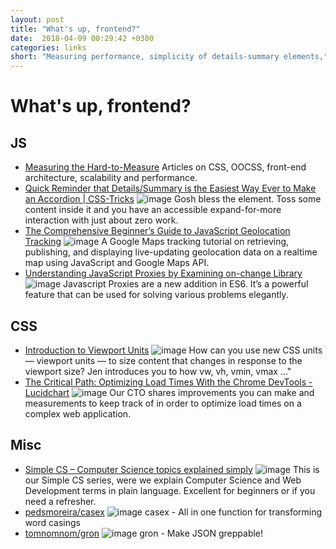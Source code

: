 ```yaml
---
layout: post
title: "What's up, frontend?"
date:  2018-04-09 00:29:42 +0300
categories: links
short: "Measuring performance, simplicity of details-summary elements,"
---
```



# What's up, frontend?

## JS
- [Measuring the Hard-to-Measure](https://csswizardry.com/2018/03/measuring-the-hard-to-measure)
    Articles on CSS, OOCSS, front-end architecture, scalability and performance.
- [Quick Reminder that Details/Summary is the Easiest Way Ever to Make an Accordion | CSS-Tricks](https://css-tricks.com/quick-reminder-that-details-summary-is-the-easiest-way-ever-to-make-an-accordion) ![image](https://cdn.css-tricks.com/wp-content/uploads/2018/03/accordion.jpg) 
    Gosh bless the element. Toss some content inside it and you have an accessible expand-for-more interaction with just about zero work. 
- [The Comprehensive Beginner’s Guide to JavaScript Geolocation Tracking](https://hackernoon.com/the-comprehensive-beginners-guide-to-javascript-geolocation-tracking-11f7a1bba400) ![image](https://cdn-images-1.medium.com/max/1200/1*SoGxRAWyDSQnDS1A6F26XA.png) A Google Maps tracking tutorial on retrieving, publishing, and displaying live-updating geolocation data on a realtime map using JavaScript and Google Maps API.
- [Understanding JavaScript Proxies by Examining on-change Library](https://codeburst.io/understanding-javascript-proxies-by-examining-on-change-library-f252eddf76c2) ![image](https://cdn-images-1.medium.com/max/1200/1*CeZlbYvpCxYJ9prikN7UBQ.jpeg) Javascript Proxies are a new addition in ES6. It’s a powerful feature that can be used for solving various problems elegantly.

## CSS
- [Introduction to Viewport Units](https://www.youtube.com/watch?v=_sgF8I-Q1Gs) ![image](https://i.ytimg.com/vi/_sgF8I-Q1Gs/maxresdefault.jpg) How can you use new CSS units — viewport units — to size content that changes in response to the viewport size? Jen introduces you to how vw, vh, vmin, vmax ..."
- [The Critical Path: Optimizing Load Times With the Chrome DevTools - Lucidchart](https://www.lucidchart.com/techblog/2018/03/13/the-critical-path-optimizing-load-times-with-the-chromedev-tools/) ![image](https://d2slcw3kip6qmk.cloudfront.net/marketing/techblog/critical-path/success.png) Our CTO shares improvements you can make and measurements to keep track of in order to optimize load times on a complex web application.

## Misc
- [Simple CS – Computer Science topics explained simply](https://tosbourn.com/simple-cs/) ![image](https://tosbourn.com/img/simple-cs.png) This is our Simple CS series, were we explain Computer Science and Web Development terms in plain language. Excellent for beginners or if you need a refresher.
- [pedsmoreira/casex](https://github.com/pedsmoreira/casex) ![image](https://avatars0.githubusercontent.com/u/5206633?s=400&v=4) casex - All in one function for transforming word casings
- [tomnomnom/gron](https://github.com/tomnomnom/gron) ![image](https://avatars1.githubusercontent.com/u/58276?s=400&v=4) gron - Make JSON greppable!